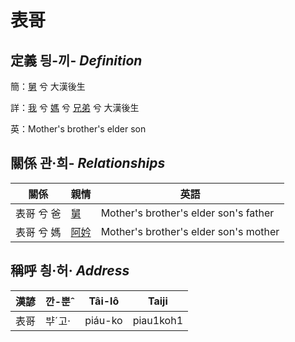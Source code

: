 # 表哥
## 定義 딍-끼- _Definition_
簡：[舅](member16.md) 兮 大漢後生

詳：[我](member1.md) 兮 [媽](member3.md) 兮 [兄弟](member16.md) 兮 大漢後生

英：Mother's brother's elder son

## 關係 관·희- _Relationships_

關係 | 親情 | 英語
--- | --- | --- 
表哥 兮 爸 | [舅](member16.md) | Mother's brother's elder son's father
表哥 兮 媽 | [阿妗](member51.md) | Mother's brother's elder son's mother


## 稱呼 칑·허· _Address_

漢諺 | 깐-뿐ˆ | Tâi-lô | Taiji
--- | --- | --- | --- 
表哥 | ᄇᆤˊ고· | piáu-ko | piau1koh1 
